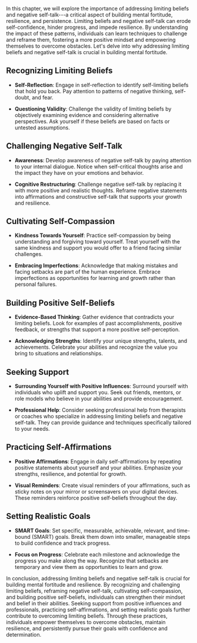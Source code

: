 
In this chapter, we will explore the importance of addressing limiting beliefs and negative self-talk---a critical aspect of building mental fortitude, resilience, and persistence. Limiting beliefs and negative self-talk can erode self-confidence, hinder progress, and impede resilience. By understanding the impact of these patterns, individuals can learn techniques to challenge and reframe them, fostering a more positive mindset and empowering themselves to overcome obstacles. Let's delve into why addressing limiting beliefs and negative self-talk is crucial in building mental fortitude.

Recognizing Limiting Beliefs
----------------------------

* **Self-Reflection**: Engage in self-reflection to identify self-limiting beliefs that hold you back. Pay attention to patterns of negative thinking, self-doubt, and fear.

* **Questioning Validity**: Challenge the validity of limiting beliefs by objectively examining evidence and considering alternative perspectives. Ask yourself if these beliefs are based on facts or untested assumptions.

Challenging Negative Self-Talk
------------------------------

* **Awareness**: Develop awareness of negative self-talk by paying attention to your internal dialogue. Notice when self-critical thoughts arise and the impact they have on your emotions and behavior.

* **Cognitive Restructuring**: Challenge negative self-talk by replacing it with more positive and realistic thoughts. Reframe negative statements into affirmations and constructive self-talk that supports your growth and resilience.

Cultivating Self-Compassion
---------------------------

* **Kindness Towards Yourself**: Practice self-compassion by being understanding and forgiving toward yourself. Treat yourself with the same kindness and support you would offer to a friend facing similar challenges.

* **Embracing Imperfections**: Acknowledge that making mistakes and facing setbacks are part of the human experience. Embrace imperfections as opportunities for learning and growth rather than personal failures.

Building Positive Self-Beliefs
------------------------------

* **Evidence-Based Thinking**: Gather evidence that contradicts your limiting beliefs. Look for examples of past accomplishments, positive feedback, or strengths that support a more positive self-perception.

* **Acknowledging Strengths**: Identify your unique strengths, talents, and achievements. Celebrate your abilities and recognize the value you bring to situations and relationships.

Seeking Support
---------------

* **Surrounding Yourself with Positive Influences**: Surround yourself with individuals who uplift and support you. Seek out friends, mentors, or role models who believe in your abilities and provide encouragement.

* **Professional Help**: Consider seeking professional help from therapists or coaches who specialize in addressing limiting beliefs and negative self-talk. They can provide guidance and techniques specifically tailored to your needs.

Practicing Self-Affirmations
----------------------------

* **Positive Affirmations**: Engage in daily self-affirmations by repeating positive statements about yourself and your abilities. Emphasize your strengths, resilience, and potential for growth.

* **Visual Reminders**: Create visual reminders of your affirmations, such as sticky notes on your mirror or screensavers on your digital devices. These reminders reinforce positive self-beliefs throughout the day.

Setting Realistic Goals
-----------------------

* **SMART Goals**: Set specific, measurable, achievable, relevant, and time-bound (SMART) goals. Break them down into smaller, manageable steps to build confidence and track progress.

* **Focus on Progress**: Celebrate each milestone and acknowledge the progress you make along the way. Recognize that setbacks are temporary and view them as opportunities to learn and grow.

In conclusion, addressing limiting beliefs and negative self-talk is crucial for building mental fortitude and resilience. By recognizing and challenging limiting beliefs, reframing negative self-talk, cultivating self-compassion, and building positive self-beliefs, individuals can strengthen their mindset and belief in their abilities. Seeking support from positive influences and professionals, practicing self-affirmations, and setting realistic goals further contribute to overcoming limiting beliefs. Through these practices, individuals empower themselves to overcome obstacles, maintain resilience, and persistently pursue their goals with confidence and determination.
